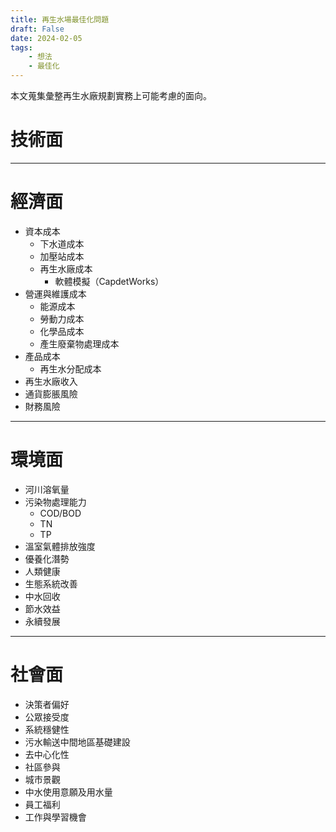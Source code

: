 ```yaml
---
title: 再生水場最佳化問題
draft: False
date: 2024-02-05
tags:
    - 想法
    - 最佳化
---
```

本文蒐集彙整再生水廠規劃實務上可能考慮的面向。

# 技術面

---
# 經濟面
- 資本成本
	- 下水道成本
	- 加壓站成本
	- 再生水廠成本
		- 軟體模擬（CapdetWorks）
- 營運與維護成本
	- 能源成本
	- 勞動力成本
	- 化學品成本
	- 產生廢棄物處理成本
- 產品成本
	- 再生水分配成本
- 再生水廠收入
- 通貨膨脹風險
- 財務風險

---
# 環境面
- 河川溶氧量
- 污染物處理能力
	- COD/BOD
	- TN
	- TP
- 溫室氣體排放強度
- 優養化潛勢
- 人類健康
- 生態系統改善
- 中水回收
- 節水效益
- 永續發展

---
# 社會面
- 決策者偏好
- 公眾接受度
- 系統穩健性
- 污水輸送中間地區基礎建設
- 去中心化性
- 社區參與
- 城市景觀
- 中水使用意願及用水量
- 員工福利
- 工作與學習機會

